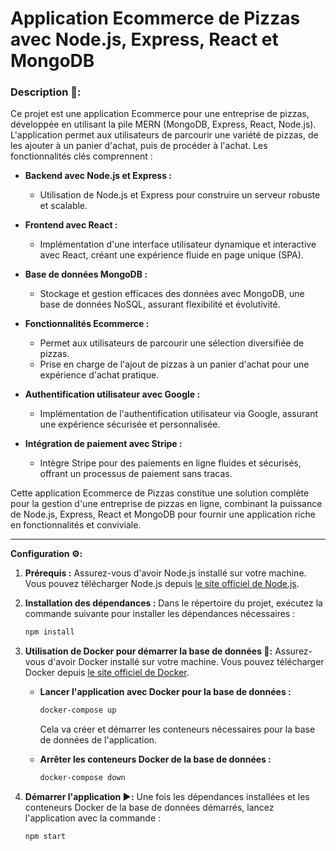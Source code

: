 # Application Ecommerce de Pizzas avec Node.js, Express, React et MongoDB

### Description 🍕:
Ce projet est une application Ecommerce pour une entreprise de pizzas, développée en utilisant la pile MERN (MongoDB, Express, React, Node.js). L'application permet aux utilisateurs de parcourir une variété de pizzas, de les ajouter à un panier d'achat, puis de procéder à l'achat. Les fonctionnalités clés comprennent :

- **Backend avec Node.js et Express :**
  - Utilisation de Node.js et Express pour construire un serveur robuste et scalable.

- **Frontend avec React :**
  - Implémentation d'une interface utilisateur dynamique et interactive avec React, créant une expérience fluide en page unique (SPA).

- **Base de données MongoDB :**
  - Stockage et gestion efficaces des données avec MongoDB, une base de données NoSQL, assurant flexibilité et évolutivité.

- **Fonctionnalités Ecommerce :**
  - Permet aux utilisateurs de parcourir une sélection diversifiée de pizzas.
  - Prise en charge de l'ajout de pizzas à un panier d'achat pour une expérience d'achat pratique.

- **Authentification utilisateur avec Google :**
  - Implémentation de l'authentification utilisateur via Google, assurant une expérience sécurisée et personnalisée.

- **Intégration de paiement avec Stripe :**
  - Intègre Stripe pour des paiements en ligne fluides et sécurisés, offrant un processus de paiement sans tracas.

Cette application Ecommerce de Pizzas constitue une solution complète pour la gestion d'une entreprise de pizzas en ligne, combinant la puissance de Node.js, Express, React et MongoDB pour fournir une application riche en fonctionnalités et conviviale.

------

**Configuration ⚙️:**

1. **Prérequis :**
   Assurez-vous d'avoir Node.js installé sur votre machine. Vous pouvez télécharger Node.js depuis [le site officiel de Node.js](https://nodejs.org/).

2. **Installation des dépendances :**
   Dans le répertoire du projet, exécutez la commande suivante pour installer les dépendances nécessaires :
   ```bash
   npm install
   ```

3. **Utilisation de Docker pour démarrer la base de données 🐳:**
   Assurez-vous d'avoir Docker installé sur votre machine. Vous pouvez télécharger Docker depuis [le site officiel de Docker](https://www.docker.com/get-started).

   - **Lancer l'application avec Docker pour la base de données :**
     ```bash
     docker-compose up
     ```
     Cela va créer et démarrer les conteneurs nécessaires pour la base de données de l'application.

   - **Arrêter les conteneurs Docker de la base de données :**
     ```bash
     docker-compose down
     ```

4. **Démarrer l'application ▶️:**
   Une fois les dépendances installées et les conteneurs Docker de la base de données démarrés, lancez l'application avec la commande :
   ```bash
   npm start
   ```
